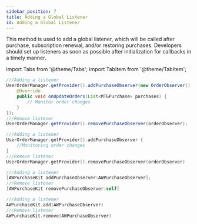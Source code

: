 ```yaml
---
sidebar_position: 7
title: Adding a Global Listener
id: Adding a Global Listener
---
```



This method is used to add a global listener, which will be called after purchase, subscription renewal, and/or restoring purchases. Developers should set up listeners as soon as possible after initialization for callbacks in a timely manner.



import Tabs from '@theme/Tabs';
import TabItem from '@theme/TabItem';

<Tabs>
  <TabItem value="Java" label="Java" default>

```Java
///Adding a listener
UserOrderManager.getProvider().addPurchaseObserver(new OrderObserver() {
    @Override
    public void onUpdateOrders(List<MTGPurchase> purchases) {
        // Monitor order changes
    }
});
///Remove listener
UserOrderManager.getProvider().removePurchaseObserver(orderObserver);
```
  </TabItem>
  <TabItem value="Kotlin" label="Kotlin">

```Kotlin
///Adding a listener
UserOrderManager.getProvider().addPurchaseObserver {
    //Monitoring order changes
} 
///Remove listener
UserOrderManager.getProvider().removePurchaseObserver(orderObserver)
```
  </TabItem>
  <TabItem value="Objective-C" label="Objective-C">

```Objective-C 
///Adding a listener
[AWPurchaseKit addPurchaseObserver:AWPurchaseObserver];
///Remove listener
[AWPurchaseKit removePurchaseObserver:self]
```
  </TabItem>
  <TabItem value="Swift" label="Swift">

```Swift
///Adding a listener
AWPurchaseKit.add(AWPurchaseObserver)
///Remove listener
AWPurchaseKit.remove(AWPurchaseObserver)
```
  </TabItem>
</Tabs>